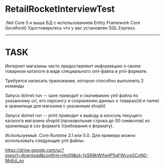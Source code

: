 # RetailRocketInterviewTest
.Net Core 5 и выше
БД с использованием Entity Framework Core (localhost) 
Удостоверьтесь что у вас установлен SQL Express.
________
# TASK
Интернет магазины часто предоставляют информацию о своем товарном каталоге в виде специального xml-файла в yml-формате.

Требуется написать приложение, которое способно выполнить 2 команды

Запуск dotnet run -- save <shopId> <url> приводит к скачиванию yml файла по указанному url, его парсингу и сохранению данных о товарах(id и name) в хранилище для магазина с указанным shopId.

Запуск dotnet run -- print <shopId> приводит к выводу в консоль текущего каталога магазина shopId (произвольная строка до 50 символов) из хранилища в csv формате (требования к формату).

Используемый .Core Runtime 3.1 или 5.0.
Для примера можно использовать следующие yml файлы:

https://drive.google.com/uc?export=download&confirm=Hp09&id=1sSR9kWifwjIP5qFWcyxGCxN0-MoEd_oo
